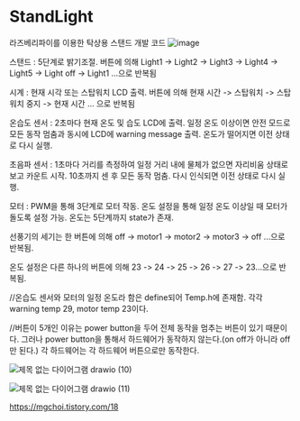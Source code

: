 # StandLight
라즈베리파이를 이용한 탁상용 스탠드 개발 코드
![image](https://user-images.githubusercontent.com/82801399/190896582-d64b5977-4c5b-4a55-ab0d-1395d03b1fc0.png)

스탠드 : 5단계로 밝기조절. 버튼에 의해 Light1 -> Light2 -> Light3 -> Light4 -> Light5 -> Light off -> Light1 ...으로 반복됨


시계 : 현재 시각 또는 스탑워치 LCD 출력. 버튼에 의해 현재 시간 -> 스탑워치 -> 스탑워치 중지 -> 현재 시간 ... 으로 반복됨


온습도 센서 : 2초마다 현재 온도 및 습도 LCD에 출력. 일정 온도 이상이면 안전 모드로 모든 동작 멈춤과 동시에 LCD에 warning message 출력. 온도가 떨어지면 이전 상태로 다시 실행.


초음파 센서 : 1초마다 거리를 측정하여 일정 거리 내에 물체가 없으면 자리비움 상태로 보고 카운트 시작. 10초까지 센 후 모든 동작 멈춤. 다시 인식되면 이전 상태로 다시 실행.


모터 : PWM을 통해 3단계로 모터 작동. 온도 설정을 통해 일정 온도 이상일 때 모터가 돌도록 설정 가능. 온도는 5단계까지 state가 존재.


선풍기의 세기는 한 버튼에 의해 off -> motor1 -> motor2 -> motor3 -> off ...으로 반복됨.


온도 설정은 다른 하나의 버튼에 의해 23 -> 24 -> 25 -> 26 -> 27 -> 23...으로 반복됨.


//온습도 센서와 모터의 일정 온도라 함은 define되어 Temp.h에 존재함. 각각 warning temp 29, motor temp 23이다.


//버튼이 5개인 이유는 power button을 두어 전체 동작을 멈추는 버튼이 있기 때문이다. 그러나 power button을 통해서 하드웨어가 동작하지 않는다.(on off가 아니라 off만 된다.) 각 하드웨어는 각 하드웨어 버튼으로만 동작한다.

![제목 없는 다이어그램 drawio (10)](https://user-images.githubusercontent.com/82801399/197735507-eb46c5c6-6a6c-43e6-b79e-3d0f07de4f40.png)

![제목 없는 다이어그램 drawio (11)](https://user-images.githubusercontent.com/82801399/197735599-4f4fe2ec-ee5f-4a84-a6b9-260b6d6c8302.png)


https://mgchoi.tistory.com/18
